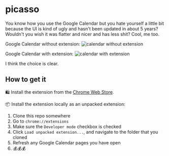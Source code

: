 # picasso
You know how you use the Google Calendar but you hate yourself a little bit because the UI is kind of ugly and hasn't been updated in about 5 years? Wouldn't you wish it was flatter and nicer and has less shit?
Cool, me too.

Google Calendar without extension:
![calendar without extension](https://cloud.githubusercontent.com/assets/1369170/21790622/74a34c90-d692-11e6-92d6-9a7251aae2ed.png)

Google Calendar with extension:
![calendar with extension](https://cloud.githubusercontent.com/assets/1369170/21791582/8bddba52-d698-11e6-8e96-1cc5196a2c2d.png)

I think the choice is clear.

## How to get it
🛍 Install the extension from the [Chrome Web Store](https://chrome.google.com/webstore/detail/picasso-a-google-calendar/ngodfeghffipflmlaehgbklfhkfnklbd).

📦 Install the extension locally as an unpacked extension:
 1. Clone this repo somewhere
 1. Go to `chrome://extensions`
 1. Make sure the `Developer mode` checkbox is checked
 1. Click `Load unpacked extension...`, and navigate to the folder that you cloned
 1. Refresh any Google Calendar pages you have open
 1. 💰💰💰
